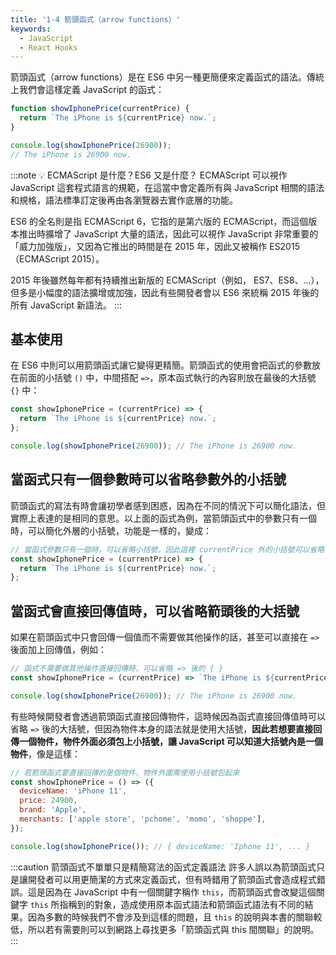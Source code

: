 ```yaml
---
title: '1-4 箭頭函式（arrow functions）'
keywords:
  - JavaScript
  - React Hooks
---
```


箭頭函式（arrow functions）是在 ES6 中另一種更簡便來定義函式的語法。傳統上我們會這樣定義 JavaScript 的函式：

```js
function showIphonePrice(currentPrice) {
  return `The iPhone is ${currentPrice} now.`;
}

console.log(showIphonePrice(26900));
// The iPhone is 26900 now.
```

:::note
💡 ECMAScript 是什麼？ES6 又是什麼？
ECMAScript 可以視作 JavaScript 這套程式語言的規範，在這當中會定義所有與 JavaScript 相關的語法和規格，語法標準訂定後再由各瀏覽器去實作底層的功能。

ES6 的全名則是指 ECMAScript 6，它指的是第六版的 ECMAScript，而這個版本推出時擴增了 JavaScript 大量的語法，因此可以視作 JavaScript 非常重要的「威力加強版」，又因為它推出的時間是在 2015 年，因此又被稱作 ES2015（ECMAScript 2015）。

2015 年後雖然每年都有持續推出新版的 ECMAScript（例如， ES7、ES8、...），但多是小幅度的語法擴增或加強，因此有些開發者會以 ES6 來統稱 2015 年後的所有 JavaScript 新語法。
:::

## 基本使用

在 ES6 中則可以用箭頭函式讓它變得更精簡。箭頭函式的使用會把函式的參數放在前面的小括號 `()` 中，中間搭配 `=>`，原本函式執行的內容則放在最後的大括號 `{}` 中：

```js
const showIphonePrice = (currentPrice) => {
  return `The iPhone is ${currentPrice} now.`;
};

console.log(showIphonePrice(26900)); // The iPhone is 26900 now.
```

## 當函式只有一個參數時可以省略參數外的小括號

箭頭函式的寫法有時會讓初學者感到困惑，因為在不同的情況下可以簡化語法，但實際上表達的是相同的意思。以上面的函式為例，當箭頭函式中的參數只有一個時，可以簡化外層的小括號，功能是一樣的，變成：

```javascript
// 當函式參數只有一個時，可以省略小括號，因此這裡 currentPrice 外的小括號可以省略
const showIphonePrice = (currentPrice) => {
  return `The iPhone is ${currentPrice} now.`;
};
```

## 當函式會直接回傳值時，可以省略箭頭後的大括號

如果在箭頭函式中只會回傳一個值而不需要做其他操作的話，甚至可以直接在 `=>` 後面加上回傳值，例如：

```js
// 函式不需要做其他操作直接回傳時，可以省略 => 後的 { }
const showIphonePrice = (currentPrice) => `The iPhone is ${currentPrice} now.`;

console.log(showIphonePrice(26900)); // The iPhone is 26900 now.
```

有些時候開發者會透過箭頭函式直接回傳物件，這時候因為函式直接回傳值時可以省略 `=>` 後的大括號，但因為物件本身的語法就是使用大括號，**因此若想要直接回傳一個物件，物件外面必須包上小括號，讓 JavaScript 可以知道大括號內是一個物件**，像是這樣：

```js
// 若箭頭函式要直接回傳的是個物件，物件外圍需使用小括號包起來
const showIphonePrice = () => ({
  deviceName: 'iPhone 11',
  price: 24900,
  brand: 'Apple',
  merchants: ['apple store', 'pchome', 'momo', 'shoppe'],
});

console.log(showIphonePrice()); // { deviceName: 'Iphone 11', ... }
```

:::caution 箭頭函式不單單只是精簡寫法的函式定義語法
許多人誤以為箭頭函式只是讓開發者可以用更簡潔的方式來定義函式，但有時錯用了箭頭函式會造成程式錯誤。這是因為在 JavaScript 中有一個關鍵字稱作 `this`，而箭頭函式會改變這個關鍵字 `this` 所指稱到的對象，造成使用原本函式語法和箭頭函式語法有不同的結果。因為多數的時候我們不會涉及到這樣的問題，且 `this` 的說明與本書的關聯較低，所以若有需要則可以到網路上尋找更多「箭頭函式與 this 間關聯」的說明。
:::
